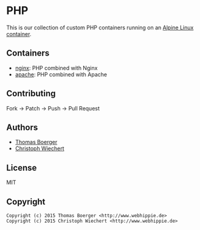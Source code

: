 # PHP

This is our collection of custom PHP containers running on an
[Alpine Linux container](https://registry.hub.docker.com/u/webhippie/alpine/).


## Containers

* [nginx](nginx/): PHP combined with Nginx
* [apache](apache/): PHP combined with Apache


## Contributing

Fork -> Patch -> Push -> Pull Request


## Authors

* [Thomas Boerger](https://github.com/tboerger)
* [Christoph Wiechert](https://github.com/psi-4ward)


## License

MIT


## Copyright

```
Copyright (c) 2015 Thomas Boerger <http://www.webhippie.de>
Copyright (c) 2015 Christoph Wiechert <http://www.webhippie.de>
```
